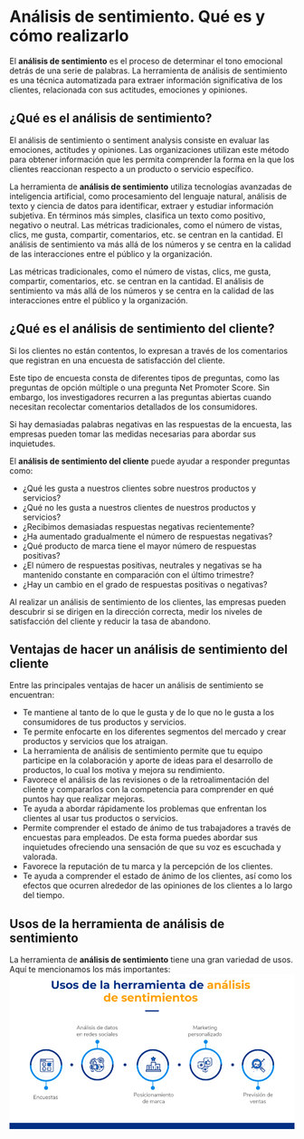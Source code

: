 # Análisis de sentimiento. Qué es y cómo realizarlo  
El **análisis de sentimiento** es el proceso de determinar el tono emocional detrás de una serie de palabras. La herramienta de análisis de sentimiento es una técnica automatizada para extraer información significativa de los clientes, relacionada con sus actitudes, emociones y opiniones.  

## ¿Qué es el análisis de sentimiento? 
El análisis de sentimiento o sentiment analysis consiste en evaluar las emociones, actitudes y opiniones. Las organizaciones utilizan este método para obtener información que les permita comprender la forma en la que los clientes reaccionan respecto a un producto o servicio específico. 

La herramienta de **análisis de sentimiento** utiliza tecnologías avanzadas de inteligencia artificial, como procesamiento del lenguaje natural, análisis de texto y ciencia de datos para identificar, extraer y estudiar información subjetiva. En términos más simples, clasifica un texto como positivo, negativo o neutral.
Las métricas tradicionales, como el número de vistas, clics, me gusta, compartir, comentarios, etc. se centran en la cantidad. El análisis de sentimiento va más allá de los números y se centra en la calidad de las interacciones entre el público y la organización.  

Las métricas tradicionales, como el número de vistas, clics, me gusta, compartir, comentarios, etc. se centran en la cantidad. El análisis de sentimiento va más allá de los números y se centra en la calidad de las interacciones entre el público y la organización.  

## ¿Qué es el análisis de sentimiento del cliente?   
Si los clientes no están contentos, lo expresan a través de los comentarios que registran en una encuesta de satisfacción del cliente.

Este tipo de encuesta consta de diferentes tipos de preguntas, como las preguntas de opción múltiple o una pregunta Net Promoter Score. Sin embargo, los investigadores recurren a las preguntas abiertas cuando necesitan recolectar comentarios detallados de los consumidores.  

Si hay demasiadas palabras negativas en las respuestas de la encuesta, las empresas pueden tomar las medidas necesarias para abordar sus inquietudes.  

El **análisis de sentimiento del cliente** puede ayudar a responder preguntas como:  

- ¿Qué les gusta a nuestros clientes sobre nuestros productos y servicios?
- ¿Qué no les gusta a nuestros clientes de nuestros productos y servicios?
- ¿Recibimos demasiadas respuestas negativas recientemente?
- ¿Ha aumentado gradualmente el número de respuestas negativas?
- ¿Qué producto de marca tiene el mayor número de respuestas positivas?
- ¿El número de respuestas positivas, neutrales y negativas se ha mantenido constante en comparación con el último trimestre?
- ¿Hay un cambio en el grado de respuestas positivas o negativas?  

Al realizar un análisis de sentimiento de los clientes, las empresas pueden descubrir si se dirigen en la dirección correcta, medir los niveles de satisfacción del cliente y reducir la tasa de abandono.  

## Ventajas de hacer un análisis de sentimiento del cliente   
Entre las principales ventajas de hacer un análisis de sentimiento se encuentran:  

- Te mantiene al tanto de lo que le gusta y de lo que no le gusta a los consumidores de tus productos y servicios.
- Te permite enfocarte en los diferentes segmentos del mercado y crear productos y servicios que los atraigan.
- La herramienta de análisis de sentimiento permite que tu equipo participe en la colaboración y aporte de ideas para el desarrollo de productos, lo cual los motiva y mejora su rendimiento.
- Favorece el análisis de las revisiones o de la retroalimentación del cliente y compararlos con la competencia para comprender en qué puntos hay que realizar mejoras.
- Te ayuda a abordar rápidamente los problemas que enfrentan los clientes al usar tus productos o servicios.
- Permite comprender el estado de ánimo de tus trabajadores a través de encuestas para empleados. De esta forma puedes abordar sus inquietudes ofreciendo una sensación de que su voz es escuchada y valorada.
- Favorece la reputación de tu marca y la percepción de los clientes.
- Te ayuda a comprender el estado de ánimo de los clientes, así como los efectos que ocurren alrededor de las opiniones de los clientes a lo largo del tiempo. 

## Usos de la herramienta de análisis de sentimiento  
La herramienta de **análisis de sentimiento** tiene una gran variedad de usos. Aquí te mencionamos los más importantes:  
<img src="https://github.com/luishernand/Mis-proyectos-de-ML-por-tipo-Industrias/blob/main/Retail/analisis%20de%20sentimiento/info-analisis-de-sentimientos1.jpg" heiht= 489 width= 800 alt=" "> 

